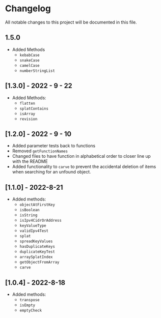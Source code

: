 # Changelog

All notable changes to this project will be documented in this file.

## 1.5.0

- Added Methods
    - `kebabCase`
    - `snakeCase`
    - `camelCase`
    - `numberStringList`

## [1.3.0] - 2022 - 9 - 22

- Added Methods:
    - `flatten`
    - `splatContains`
    - `isArray`
    - `revision`

## [1.2.0] - 2022 - 9 - 10

- Added parameter tests back to functions
- Removed `getFunctionNames`
- Changed files to have function in alphabetical order to closer line up with the README
- Added functionality to `carve` to prevent the accidental deletion of items when searching for an unfound object.

## [1.1.0] - 2022-8-21

- Added methods:
    - `objectAtFirstKey`
    - `isBoolean`
    - `isString`
    - `isIpv4CidrOrAddress`
    - `keyValueType`
    - `validIpv4Test`
    - `splat`
    - `spreadKeyValues`
    - `hasDuplicateKeys`
    - `duplicateKeyTest`
    - `arraySplatIndex`
    - `getObjectFromArray`
    - `carve`

## [1.0.4] - 2022-8-18

- Added methods:
    - `transpose`
    - `isEmpty`
    - `emptyCheck`